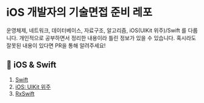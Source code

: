 # iOS 개발자의 기술면접 준비 레포

운영체제, 네트워크, 데이터베이스, 자료구조, 알고리즘, iOS(UIKit 위주)/Swift 를 다룹니다.
개인적으로 공부하면서 정리한 내용이라 틀린 정보가 있을 수 있습니다. 혹시라도 잘못된 내용이 있다면 PR을 통해 알려주세요!

## 🍎 iOS & Swift

1. [Swift](https://github.com/yurrrri)
2. [iOS: UIKit 위주](https://github.com/yurrrri)
3. [RxSwift](https://github.com/yurrrri)
